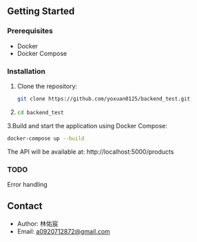 ## Getting Started

### Prerequisites
- Docker
- Docker Compose

### Installation
1. Clone the repository:
   ```bash
   git clone https://github.com/yoxuan0125/backend_test.git
2. ```bash
   cd backend_test
3.Build and start the application using Docker Compose:
   ```bash
   docker-compose up --build
   ```
   
The API will be available at:
http://localhost:5000/products

### TODO
Error handling

## Contact
- Author: 林佑宸
- Email: a0920712872@gmail.com

